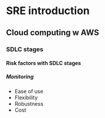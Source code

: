 # SRE introduction
## Cloud computing w AWS
### SDLC stages
#### Risk factors with SDLC stages
##### Monitoring


- Ease of use
- Flexibility
- Robustness
- Cost
